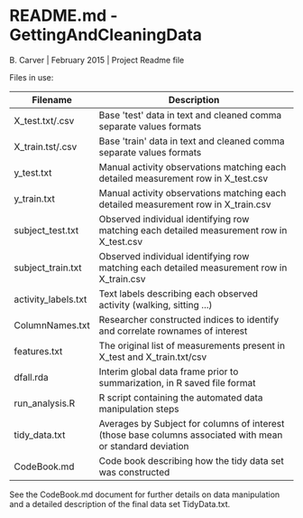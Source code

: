 #  README.md - GettingAndCleaningData

B. Carver | February 2015  |  Project Readme file

Files in use:

| Filename  | Description | 
| ------------- | ------------- |
| X_test.txt/.csv  | Base 'test' data in text and cleaned comma separate values formats  | 
| X_train.tst/.csv | Base 'train' data in text and cleaned comma separate values formats  |
| y_test.txt  | Manual activity observations matching each detailed measurement row in X_test.csv |
| y_train.txt  | Manual activity observations matching each detailed measurement row in X_train.csv |
| subject_test.txt  | Observed individual identifying row matching each detailed measurement row in X_test.csv   |
| subject_train.txt  | Observed individual identifying row matching each detailed measurement row in X_train.csv   |
| activity_labels.txt | Text labels describing each observed activity (walking, sitting ...) |
| ColumnNames.txt  | Researcher constructed indices to identify and correlate rownames of interest |
| features.txt | The original list of measurements present in X_test and X_train.txt/csv |
| dfall.rda | Interim global data frame prior to summarization, in R saved file format |
| run_analysis.R  | R script containing the automated data manipulation steps | 
| tidy_data.txt  | Averages by Subject for columns of interest (those base columns associated with mean or standard deviation |
| CodeBook.md  | Code book describing how the tidy data set was constructed |

See the CodeBook.md document for further details on data manipulation and a detailed description of the final data set TidyData.txt.
